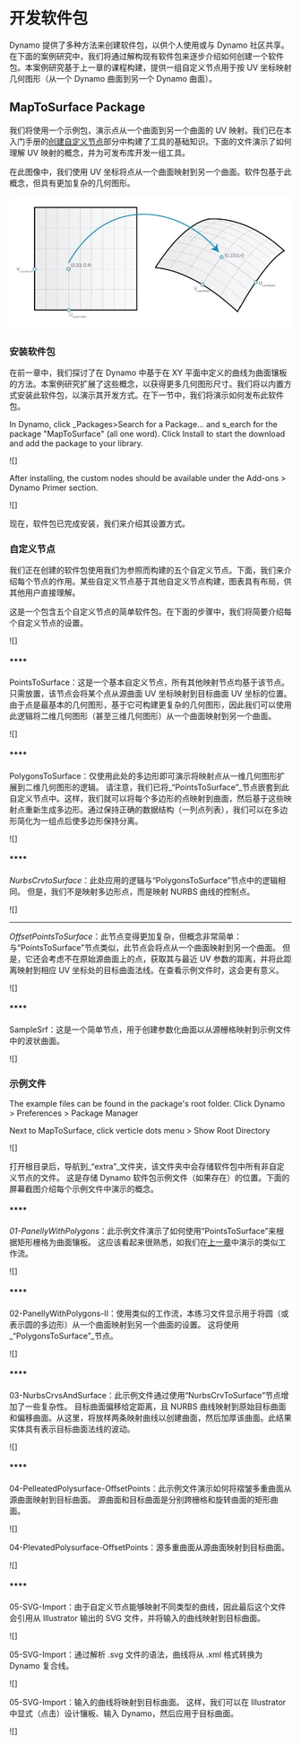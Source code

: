# 开发软件包

Dynamo 提供了多种方法来创建软件包，以供个人使用或与 Dynamo 社区共享。在下面的案例研究中，我们将通过解构现有软件包来逐步介绍如何创建一个软件包。本案例研究基于上一章的课程构建，提供一组自定义节点用于按 UV 坐标映射几何图形（从一个 Dynamo 曲面到另一个 Dynamo 曲面）。

## MapToSurface Package

我们将使用一个示例包，演示点从一个曲面到另一个曲面的 UV 映射。我们已在本入门手册的[创建自定义节点](../10\_custom-nodes/10-2\_creating.md)部分中构建了工具的基础知识。下面的文件演示了如何理解 UV 映射的概念，并为可发布库开发一组工具。

在此图像中，我们使用 UV 坐标将点从一个曲面映射到另一个曲面。软件包基于此概念，但具有更加复杂的几何图形。

![](../images/6-2/3/uvMap.jpg)

### 安装软件包

在前一章中，我们探讨了在 Dynamo 中基于在 XY 平面中定义的曲线为曲面镶板的方法。本案例研究扩展了这些概念，以获得更多几何图形尺寸。我们将以内置方式安装此软件包，以演示其开发方式。在下一节中，我们将演示如何发布此软件包。

In Dynamo, click \_Packages>Search for a Package... and s\_earch for the package "MapToSurface" (all one word). Click Install to start the download and add the package to your library.

![]

After installing, the custom nodes should be available under the Add-ons > Dynamo Primer section.

![]

现在，软件包已完成安装，我们来介绍其设置方式。

### 自定义节点

我们正在创建的软件包使用我们为参照而构建的五个自定义节点。下面，我们来介绍每个节点的作用。某些自定义节点基于其他自定义节点构建，图表具有布局，供其他用户直接理解。

这是一个包含五个自定义节点的简单软件包。在下面的步骤中，我们将简要介绍每个自定义节点的设置。

![]

#### ****

PointsToSurface：这是一个基本自定义节点，所有其他映射节点均基于该节点。 只需放置，该节点会将某个点从源曲面 UV 坐标映射到目标曲面 UV 坐标的位置。由于点是最基本的几何图形，基于它可构建更复杂的几何图形，因此我们可以使用此逻辑将二维几何图形（甚至三维几何图形）从一个曲面映射到另一个曲面。

![]

#### ****

PolygonsToSurface：仅使用此处的多边形即可演示将映射点从一维几何图形扩展到二维几何图形的逻辑。 请注意，我们已将_“PointsToSurface”_节点嵌套到此自定义节点中。这样，我们就可以将每个多边形的点映射到曲面，然后基于这些映射点重新生成多边形。通过保持正确的数据结构（一列点列表），我们可以在多边形简化为一组点后使多边形保持分离。

![]

#### ****

_NurbsCrvtoSurface_：此处应用的逻辑与“PolygonsToSurface”节点中的逻辑相同。 但是，我们不是映射多边形点，而是映射 NURBS 曲线的控制点。

![]

****

_OffsetPointsToSurface_：此节点变得更加复杂，但概念非常简单：与“PointsToSurface”节点类似，此节点会将点从一个曲面映射到另一个曲面。 但是，它还会考虑不在原始源曲面上的点，获取其与最近 UV 参数的距离，并将此距离映射到相应 UV 坐标处的目标曲面法线。在查看示例文件时，这会更有意义。

![]

#### ****

SampleSrf：这是一个简单节点，用于创建参数化曲面以从源栅格映射到示例文件中的波状曲面。

![]

### 示例文件

The example files can be found in the package's root folder. Click Dynamo > Preferences > Package Manager

Next to MapToSurface, click verticle dots menu > Show Root Directory

![]

打开根目录后，导航到_“extra”_文件夹，该文件夹中会存储软件包中所有非自定义节点的文件。 这是存储 Dynamo 软件包示例文件（如果存在）的位置。下面的屏幕截图介绍每个示例文件中演示的概念。

#### ****

_01-PanellyWithPolygons_：此示例文件演示了如何使用“PointsToSurface”来根据矩形栅格为曲面镶板。 这应该看起来很熟悉，如我们在[上一章](../10\_custom-nodes/10-2\_creating.md)中演示的类似工作流。

![]

#### ****

02-PanellyWithPolygons-II：使用类似的工作流，本练习文件显示用于将圆（或表示圆的多边形）从一个曲面映射到另一个曲面的设置。 这将使用_“PolygonsToSurface”_节点。

![]

#### ****

03-NurbsCrvsAndSurface：此示例文件通过使用“NurbsCrvToSurface”节点增加了一些复杂性。 目标曲面偏移给定距离，且 NURBS 曲线映射到原始目标曲面和偏移曲面。从这里，将放样两条映射曲线以创建曲面，然后加厚该曲面。此结果实体具有表示目标曲面法线的波动。

![]

#### ****

04-PelleatedPolysurface-OffsetPoints：此示例文件演示如何将褶皱多重曲面从源曲面映射到目标曲面。 源曲面和目标曲面是分别跨栅格和旋转曲面的矩形曲面。

![]

04-PlevatedPolysurface-OffsetPoints：源多重曲面从源曲面映射到目标曲面。

![]

#### ****

05-SVG-Import：由于自定义节点能够映射不同类型的曲线，因此最后这个文件会引用从 Illustrator 输出的 SVG 文件，并将输入的曲线映射到目标曲面。

![]

05-SVG-Import：通过解析 .svg 文件的语法，曲线将从 .xml 格式转换为 Dynamo 复合线。

![]

05-SVG-Import：输入的曲线将映射到目标曲面。 这样，我们可以在 Illustrator 中显式（点击）设计镶板、输入 Dynamo，然后应用于目标曲面。

![]

